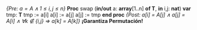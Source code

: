 
*{Pre: $a=A ∧ 1≤i,j≤n$}*
**Proc** swap (**in/out** a: **array**[1..n] **of T**, **in** i,j: **nat**)
	**var** tmp: **T**
	tmp := a[i]
	a[i] := a[j]
	a[j] := tmp
**end proc**
*{Post: a[i] = A[j] ∧ a[j] = A[i] ∧ ∀k ∉ {i,j} => a[k] = A[k]}*
**¡Garantiza Permutación!**
